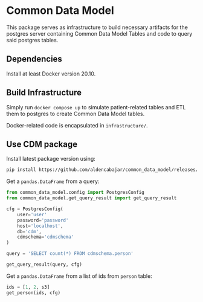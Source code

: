 # Common Data Model

This package serves as infrastructure to build necessary artifacts for the postgres server containing Common Data Model Tables and code to query said postgres tables.

## Dependencies
Install at least Docker version 20.10.
## Build Infrastructure
Simply run `docker compose up` to simulate patient-related tables and ETL them to postgres to create Common Data Model tables.

Docker-related code is encapsulated in `infrastructure/`.

## Use CDM package 

Install latest package version using:

```bash
pip install https://github.com/aldencabajar/common_data_model/releases/download/latest/common_data_model-0.1.0-py3-none-any.whl
``` 

Get a `pandas.DataFrame` from a query:
```python
from common_data_model.config import PostgresConfig
from common_data_model.get_query_result import get_query_result 

cfg = PostgresConfig(
    user='user'
    password='password'
    host='localhost',
    db='cdm',
    cdmschema='cdmschema'
)

query = 'SELECT count(*) FROM cdmschema.person'

get_query_result(query, cfg)
```

Get a `pandas.DataFrame` from a list of ids from `person` table:

```python
ids = [1, 2, s3]
get_person(ids, cfg)
```

